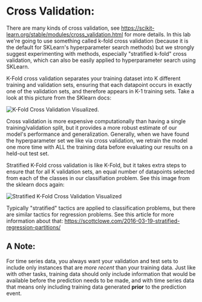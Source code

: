 # Cross Validation:

There are many kinds of cross validation, see https://scikit-learn.org/stable/modules/cross_validation.html for more details. In this lab we're going to use something called k-fold cross validation (because it is the default for SKLearn's hyperparameter search methods) but we strongly suggest experimenting with methods, especially "stratified k-fold" cross validation, which can also be easily applied to hyperparameter search using SKLearn. 

K-Fold cross validation separates your training dataset into K different training and validation sets, ensuring that each datapoint occurs in exactly one of the validation sets, and therefore appears in K-1 training sets. Take a look at this picture from the SKlearn docs:

![K-Fold Cross Validation Visualized.](https://scikit-learn.org/stable/_images/sphx_glr_plot_cv_indices_002.png)

Cross validation is more expensive computationally than having a single training/validation split, but it provides a more robust estimate of our model's performance and generalization. Generally, when we have found the hyperparameter set we like via cross validation, we retrain the model one more time with ALL the training data before evaluating our results on a held-out test set. 

Stratified K-Fold cross validation is like K-Fold, but it takes extra steps to ensure that for all K validation sets, an equal number of datapoints selected from each of the classes in our classifiation problem. See this image from the sklearn docs again:

![Stratified K-Fold Cross Validation Visualized](https://scikit-learn.org/stable/_images/sphx_glr_plot_cv_indices_003.png)

Typically "stratified" tactics are applied to classification problems, but there are similar tactics for regression problems. See this article for more information about that: https://scottclowe.com/2016-03-19-stratified-regression-partitions/

## A Note:

For time series data, you always want your validation and test sets to include only instances that are *more recent* than your training data. Just like with other tasks, training data should only include information that would be available before the prediction needs to be made, and with time series data that means only including training data generated **prior** to the prediction event.
